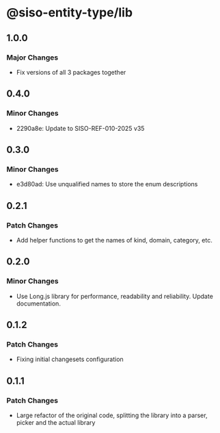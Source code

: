 # @siso-entity-type/lib

## 1.0.0

### Major Changes

- Fix versions of all 3 packages together

## 0.4.0

### Minor Changes

- 2290a8e: Update to SISO-REF-010-2025 v35

## 0.3.0

### Minor Changes

- e3d80ad: Use unqualified names to store the enum descriptions

## 0.2.1

### Patch Changes

- Add helper functions to get the names of kind, domain, category, etc.

## 0.2.0

### Minor Changes

- Use Long.js library for performance, readability and reliability. Update documentation.

## 0.1.2

### Patch Changes

- Fixing initial changesets configuration

## 0.1.1

### Patch Changes

- Large refactor of the original code, splitting the library into a parser, picker and the actual library
